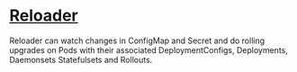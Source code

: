 # [Reloader](https://github.com/stakater/Reloader)

Reloader can watch changes in ConfigMap and Secret and do rolling upgrades on Pods
with their associated DeploymentConfigs, Deployments, Daemonsets Statefulsets and Rollouts.

